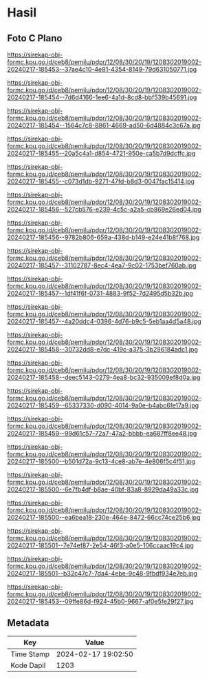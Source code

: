 # Hasil

## Foto C Plano

https://sirekap-obj-formc.kpu.go.id/ceb8/pemilu/pdpr/12/08/30/20/19/1208302019002-20240217-185453--37ae4c10-4e81-4354-8149-79d631050771.jpg

https://sirekap-obj-formc.kpu.go.id/ceb8/pemilu/pdpr/12/08/30/20/19/1208302019002-20240217-185454--7d6d4166-1ee6-4a1d-8cd8-bbf539b45691.jpg

https://sirekap-obj-formc.kpu.go.id/ceb8/pemilu/pdpr/12/08/30/20/19/1208302019002-20240217-185454--1564c7c8-8861-4669-ad50-6d4884c3c67a.jpg

https://sirekap-obj-formc.kpu.go.id/ceb8/pemilu/pdpr/12/08/30/20/19/1208302019002-20240217-185455--20a5c4a1-d854-4721-950e-ca5b7d9dcffc.jpg

https://sirekap-obj-formc.kpu.go.id/ceb8/pemilu/pdpr/12/08/30/20/19/1208302019002-20240217-185455--c073d1db-9271-47fd-b8d3-0047fac15414.jpg

https://sirekap-obj-formc.kpu.go.id/ceb8/pemilu/pdpr/12/08/30/20/19/1208302019002-20240217-185456--527cb576-e239-4c5c-a2a5-cb869e26ed04.jpg

https://sirekap-obj-formc.kpu.go.id/ceb8/pemilu/pdpr/12/08/30/20/19/1208302019002-20240217-185456--9782b806-659a-438d-b149-e24e41b8f768.jpg

https://sirekap-obj-formc.kpu.go.id/ceb8/pemilu/pdpr/12/08/30/20/19/1208302019002-20240217-185457--31102787-8ec4-4ea7-9c02-1753bef760ab.jpg

https://sirekap-obj-formc.kpu.go.id/ceb8/pemilu/pdpr/12/08/30/20/19/1208302019002-20240217-185457--1df41f6f-0731-4883-9f52-7d2495d5b32b.jpg

https://sirekap-obj-formc.kpu.go.id/ceb8/pemilu/pdpr/12/08/30/20/19/1208302019002-20240217-185457--4a20ddc4-0396-4d76-b9c5-5eb1aa4d5a48.jpg

https://sirekap-obj-formc.kpu.go.id/ceb8/pemilu/pdpr/12/08/30/20/19/1208302019002-20240217-185458--30732dd8-e7dc-419c-a375-3b296184adc1.jpg

https://sirekap-obj-formc.kpu.go.id/ceb8/pemilu/pdpr/12/08/30/20/19/1208302019002-20240217-185458--deec5143-0279-4ea8-bc32-935009ef8d0a.jpg

https://sirekap-obj-formc.kpu.go.id/ceb8/pemilu/pdpr/12/08/30/20/19/1208302019002-20240217-185459--65337330-d090-4014-9a0e-b4abc6fe17a9.jpg

https://sirekap-obj-formc.kpu.go.id/ceb8/pemilu/pdpr/12/08/30/20/19/1208302019002-20240217-185459--99d61c57-72a7-47a2-bbbb-ea687ff8ee48.jpg

https://sirekap-obj-formc.kpu.go.id/ceb8/pemilu/pdpr/12/08/30/20/19/1208302019002-20240217-185500--b501d72a-9c13-4ce8-ab7e-4e806f5c4f51.jpg

https://sirekap-obj-formc.kpu.go.id/ceb8/pemilu/pdpr/12/08/30/20/19/1208302019002-20240217-185500--6e7fb4df-b8ae-40bf-83a8-8929da49a33c.jpg

https://sirekap-obj-formc.kpu.go.id/ceb8/pemilu/pdpr/12/08/30/20/19/1208302019002-20240217-185500--ea6bea18-230e-464e-8472-66cc74ce25b6.jpg

https://sirekap-obj-formc.kpu.go.id/ceb8/pemilu/pdpr/12/08/30/20/19/1208302019002-20240217-185501--7e74ef87-2e54-46f3-a0e5-106ccaac19c4.jpg

https://sirekap-obj-formc.kpu.go.id/ceb8/pemilu/pdpr/12/08/30/20/19/1208302019002-20240217-185501--b32c47c7-7da4-4ebe-9c48-9fbdf934e7eb.jpg

https://sirekap-obj-formc.kpu.go.id/ceb8/pemilu/pdpr/12/08/30/20/19/1208302019002-20240217-185453--09ffe86d-f924-45b0-9667-af0e5fe29f27.jpg


## Metadata

| Key        | Value               |
| ---------- | ------------------- |
| Time Stamp | 2024-02-17 19:02:50 |
| Kode Dapil | 1203                |



